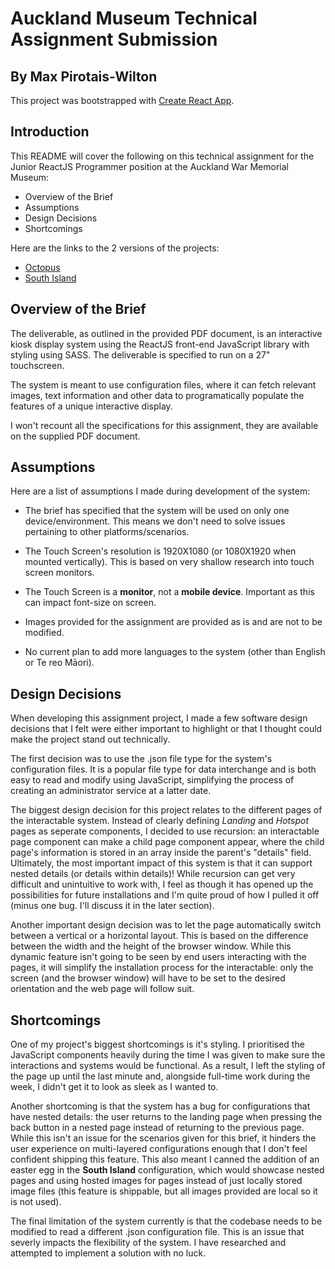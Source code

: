 # Auckland Museum Technical Assignment Submission

## By Max Pirotais-Wilton

This project was bootstrapped with [Create React App](https://github.com/facebook/create-react-app).

## Introduction

This README will cover the following on this technical assignment for the Junior ReactJS Programmer position at the Auckland War Memorial Museum: 

- Overview of the Brief
- Assumptions
- Design Decisions
- Shortcomings

Here are the links to the 2 versions of the projects:

- [Octopus](https://octopus-am-tech-assignment.netlify.app/)
- [South Island](https://southisland-am-tech-assignment.netlify.app/)

## Overview of the Brief

The deliverable, as outlined in the provided PDF document, is an interactive kiosk display system using the ReactJS front-end JavaScript library with styling using SASS. The deliverable is specified to run on a 27" touchscreen.

The system is meant to use configuration files, where it can fetch relevant images, text information and other data to programatically populate the features of a unique interactive display. 

I won't recount all the specifications for this assignment, they are available on the supplied PDF document.

## Assumptions

Here are a list of assumptions I made during development of the system:

- The brief has specified that the system will be used on only one device/environment. This means we don't need to solve issues pertaining to other platforms/scenarios.

- The Touch Screen's resolution is 1920X1080 (or 1080X1920 when mounted vertically). This is based on very shallow research into touch screen monitors.

- The Touch Screen is a **monitor**, not a **mobile device**. Important as this can impact font-size on screen.

- Images provided for the assignment are provided as is and are not to be modified.

- No current plan to add more languages to the system (other than English or Te reo Māori).

## Design Decisions

When developing this assignment project, I made a few software design decisions that I felt were either important to highlight or that I thought could make the project stand out technically.

The first decision was to use the .json file type for the system's configuration files. It is a popular file type for data interchange and is both easy to read and modify using JavaScript, simplifying the process of creating an administrator service at a latter date.

The biggest design decision for this project relates to the different pages of the interactable system. Instead of clearly defining _Landing_ and _Hotspot_ pages as seperate components, I decided to use recursion: an interactable page component can make a child page component appear, where the child page's information is stored in an array inside the parent's "details" field. Ultimately, the most important impact of this system is that it can support nested details (or details within details)! While recursion can get very difficult and unintuitive to work with, I feel as though it has opened up the possibilities for future installations and I'm quite proud of how I pulled it off (minus one bug. I'll discuss it in the later section).

Another important design decision was to let the page automatically switch between a vertical or a horizontal layout. This is based on the difference between the width and the height of the browser window. While this dynamic feature isn't going to be seen by end users interacting with the pages, it will simplify the installation process for the interactable: only the screen (and the browser window) will have to be set to the desired orientation and the web page will follow suit.

## Shortcomings

One of my project's biggest shortcomings is it's styling. I prioritised the JavaScript components heavily during the time I was given to make sure the interactions and systems would be functional. As a result, I left the styling of the page up until the last minute and, alongside full-time work during the week, I didn't get it to look as sleek as I wanted to. 

Another shortcoming is that the system has a bug for configurations that have nested details: the user returns to the landing page when pressing the back button in a nested page instead of returning to the previous page. While this isn't an issue for the scenarios given for this brief, it hinders the user experience on multi-layered configurations enough that I don't feel confident shipping this feature. This also meant I canned the addition of an easter egg in the **South Island** configuration, which would showcase nested pages and using hosted images for pages instead of just locally stored image files (this feature is shippable, but all images provided are local so it is not used). 

The final limitation of the system currently is that the codebase needs to be modified to read a different .json configuration file. This is an issue that severly impacts the flexibility of the system. I have researched and attempted to implement a solution with no luck.